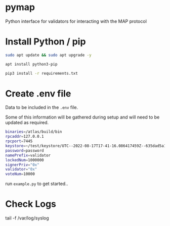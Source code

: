# pymap

Python interface for validators for interacting with the MAP protocol

# Install Python / pip

```bash
sudo apt update && sudo apt upgrade -y

apt install python3-pip

pip3 install -r requirements.txt
```

# Create .env file

Data to be included in the `.env` file.  

Some of this information will be gathered during setup and will need to be updated as required.


```bash
binaries=/atlas/build/bin
rpcaddr=127.0.0.1
rpcport=7445
keystore=~/test/keystore/UTC--2022-08-17T17-41-16.086417459Z--635dad5a10ddd1662517dc85e3bc4ca9ce9f6f03
password=password
namePrefix=validator
lockedNum=1000000
signerPriv="0x"
validator="0x"
voteNum=10000
```

run `example.py` to get started..

# Check Logs
tail -f /var/log/syslog